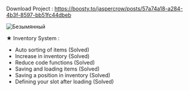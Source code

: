 Download Project : https://boosty.to/jaspercrow/posts/57a74a18-a284-4b3f-8597-bb51fc44dbeb

![Безымянный](https://github.com/user-attachments/assets/87900d7d-9769-4f1a-806c-3aec866d8050)

★ Inventory System :
- Auto sorting of items (Solved)
- Increase in inventory {Solved)
- Reduce code functions (Solved)
- Saving and loading items (Solved)
- Saving a position in inventory (Solved)
- Defining your slot after loading (Solved)
